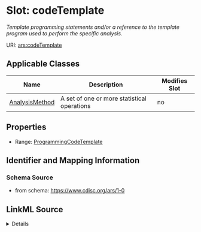 # Slot: codeTemplate


_Template programming statements and/or a reference to the template program used to perform the specific analysis._



URI: [ars:codeTemplate](https://www.cdisc.org/ars/1-0codeTemplate)



<!-- no inheritance hierarchy -->




## Applicable Classes

| Name | Description | Modifies Slot |
| --- | --- | --- |
[AnalysisMethod](AnalysisMethod.md) | A set of one or more statistical operations |  no  |







## Properties

* Range: [ProgrammingCodeTemplate](ProgrammingCodeTemplate.md)





## Identifier and Mapping Information







### Schema Source


* from schema: https://www.cdisc.org/ars/1-0




## LinkML Source

<details>
```yaml
name: codeTemplate
description: Template programming statements and/or a reference to the template program
  used to perform the specific analysis.
from_schema: https://www.cdisc.org/ars/1-0
rank: 1000
alias: codeTemplate
domain_of:
- AnalysisMethod
range: ProgrammingCodeTemplate

```
</details>